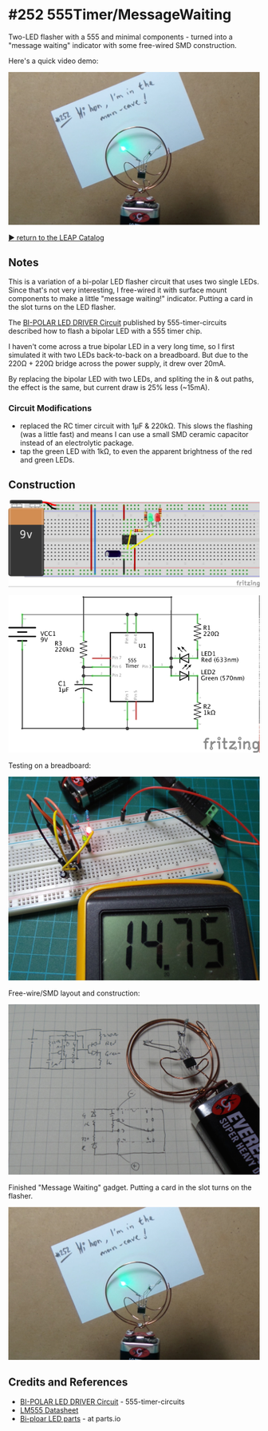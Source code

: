 # #252 555Timer/MessageWaiting

Two-LED flasher with a 555 and minimal components - turned into a "message waiting" indicator with some free-wired SMD construction.

Here's a quick video demo:

[![MessageWaiting](./assets/MessageWaiting_build.jpg?raw=true)](http://www.youtube.com/watch?v=_ujCu5yxSXQ)


[:arrow_forward: return to the LEAP Catalog](http://leap.tardate.com)

## Notes

This is a variation of a bi-polar LED flasher circuit that uses two single LEDs.
Since that's not very interesting,  I free-wired it with surface mount components
to make a little "message waiting!" indicator. Putting a card in the slot turns on the LED flasher.

The [BI-POLAR LED DRIVER Circuit](http://www.555-timer-circuits.com/bi-polar-led-driver.html)
published by 555-timer-circuits described how to flash a bipolar LED with a 555 timer chip.

I haven't come across a true bipolar LED in a very long time, so I first simulated it
with two LEDs back-to-back on a breadboard.
But due to the 220Ω + 220Ω bridge across the power supply, it drew over 20mA.

By replacing the bipolar LED with two LEDs, and spliting the in & out paths, the effect is the same,
but current draw is 25% less (~15mA).

### Circuit Modifications

* replaced the RC timer circuit with 1µF & 220kΩ. This slows the flashing (was a little fast) and means I can use a small SMD ceramic capacitor instead of an electrolytic package.
* tap the green LED with 1kΩ, to even the apparent brightness of the red and green LEDs.

## Construction

![Breadboard](./assets/MessageWaiting_bb.jpg?raw=true)

![Schematic](./assets/MessageWaiting_schematic.jpg?raw=true)

Testing on a breadboard:

![MessageWaiting_build_breadboard](./assets/MessageWaiting_build_breadboard.jpg?raw=true)

Free-wire/SMD layout and construction:

![MessageWaiting_build_layout](./assets/MessageWaiting_build_layout.jpg?raw=true)

Finished "Message Waiting" gadget. Putting a card in the slot turns on the flasher.

![Build](./assets/MessageWaiting_build.jpg?raw=true)

## Credits and References
* [BI-POLAR LED DRIVER Circuit](http://www.555-timer-circuits.com/bi-polar-led-driver.html) - 555-timer-circuits
* [LM555 Datasheet](http://www.futurlec.com/Linear/LM555CN.shtml)
* [Bi-ploar LED parts](http://parts.io/search/term-bi-polar%20led/Class-Optoelectronics/Category-Visible%20LEDs?Configuration=COMMON%20BIPOLAR%20TERMINAL%2C%202%20ELEMENTS) - at parts.io
